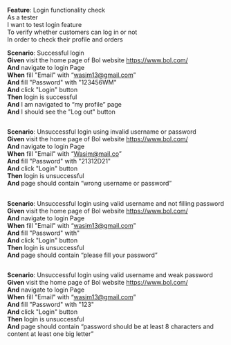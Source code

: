 

**Feature**: Login functionality check\
As a tester \
I want to test login feature\
To verify whether customers can log in or not\
In order to check their profile and orders

**Scenario**:  Successful login\
**Given** visit the home page of Bol website https://www.bol.com/ \
**And** navigate to login Page\
**When** fill "Email" with “wasim13@gmail.com”\
**And** fill "Password" with "123456WM"\
**And** click "Login" button\
**Then** login is successful\
**And** I am navigated to “my profile” page\
**And** I should see the "Log out" button 
## 


**Scenario**:  Unsuccessful login using invalid username or password \
**Given** visit the home page of Bol website https://www.bol.com/ \
**And** navigate to login Page \
**When** fill "Email" with “Wasim@mail.co” \
**And** fill "Password" with "21312D21" \
**And** click "Login" button \
**Then** login is unsuccessful \
**And** page should contain “wrong username or password”
##

**Scenario**:  Unsuccessful login using valid username and not filling password \
**Given** visit the home page of Bol website https://www.bol.com/ \
**And** navigate to login Page \
**When** fill "Email" with “wasim13@gmail.com” \
**And** fill "Password" with" \
**And** click "Login" button \
**Then** login is unsuccessful \
**And** page should contain “please fill your password”
##


**Scenario**:  Unsuccessful login using valid username and weak password \
**Given** visit the home page of Bol website https://www.bol.com/ \
**And** navigate to login Page \
**When** fill "Email" with “wasim13@gmail.com” \
**And** fill "Password" with "123" \
**And** click "Login" button \
**Then** login is unsuccessful \
**And** page should contain “password should be at least 8 characters and content at least one big letter”

